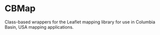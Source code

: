 # CBMap
Class-based wrappers for the Leaflet mapping library for use in Columbia Basin, USA mapping applications.
